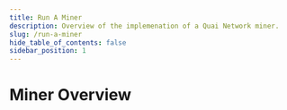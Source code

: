 ```yaml
---
title: Run A Miner
description: Overview of the implemenation of a Quai Network miner.
slug: /run-a-miner
hide_table_of_contents: false
sidebar_position: 1
---
```


# Miner Overview
